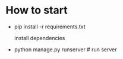 #  How to start

-  pip install -r requirements.txt 
    
     install dependencies

- python manage.py runserver # run server